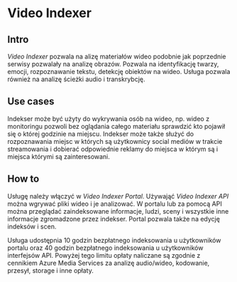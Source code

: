 # Video Indexer

## **Intro**
_Video Indexer_ pozwala na alizę materiałów wideo podobnie jak poprzednie serwisy pozwalały na analizę obrazów. Pozwala na identyfikację twarzy, emocji, rozpoznawanie tekstu, detekcję obiektów na wideo. Usługa pozwala również na analizę ścieżki audio i transkrybcję.

## **Use cases**
Indekser może być użyty do wykrywania osób na wideo, np. wideo z monitoringu pozwoli bez oglądania całego materiału sprawdzić kto pojawił się o której godzinie na miejscu. Indekser może także służyć do rozpoznawania miejsc w których są użytkownicy social mediów w trakcie streamowania i dobierać odpowiednie reklamy do miejsca w którym są i miejsca którymi są zainteresowani.

## **How to**
Usługę należy włączyć w _Video Indexer Portal_. Używająć _Video Indexer API_ można wgrywać pliki wideo i je analizować. W portalu lub za pomocą API można przeglądać zaindeksowane informacje, ludzi, sceny i wszystkie inne informacje zgromadzone przez indekser. Portal pozwala także na edycję indeksów i scen.

Usługa udostępnia 10 godzin bezpłatnego indeksowania u użytkowników portalu oraz 40 godzin bezpłatnego indeksowania u użytkowników interfejsów API. Powyżej tego limitu opłaty naliczane są zgodnie z cennikiem Azure Media Services za analizę audio/wideo, kodowanie, przesył, storage i inne opłaty.
